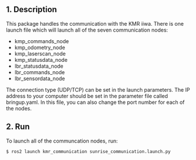 ## 1. Description

This package handles the communication with the KMR iiwa. 
There is one launch file which will launch all of the seven communication nodes: 
- kmp_commands_node
- kmp_odometry_node
- kmp_laserscan_node
- kmp_statusdata_node
- lbr_statusdata_node
- lbr_commands_node
- lbr_sensordata_node

The connection type (UDP/TCP) can be set in the launch parameters. 
The IP address to your computer should be set in the parameter file called bringup.yaml. 
In this file, you can also change the port number for each of the nodes. 


## 2. Run
To launch all of the communcation nodes, run: 
```
$ ros2 launch kmr_communication sunrise_communication.launch.py 
```
